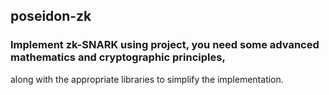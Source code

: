 
## poseidon-zk

### Implement zk-SNARK using project, you need some advanced mathematics and cryptographic principles,
along with the appropriate libraries to simplify the implementation.



